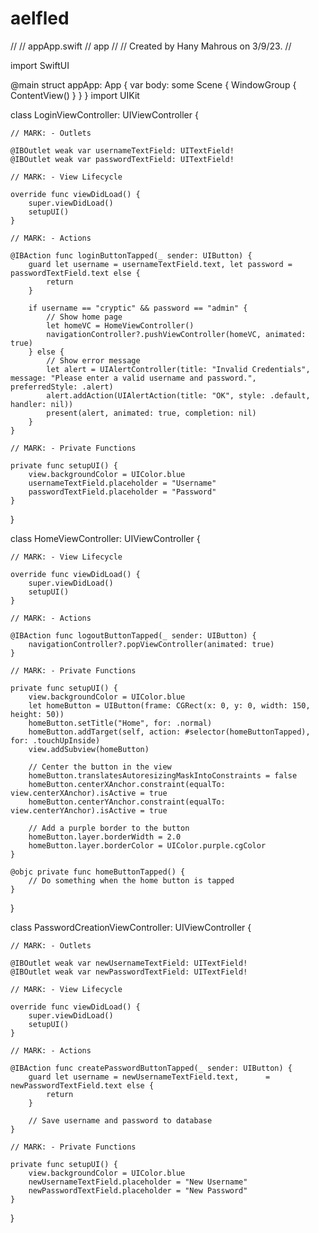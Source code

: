 # aelfled
//
//  appApp.swift
//  app
//
//  Created by Hany Mahrous on 3/9/23.
//

import SwiftUI

@main
struct appApp: App {
    var body: some Scene {
        WindowGroup {
            ContentView()
        }
    }
}
import UIKit

class LoginViewController: UIViewController {
    
    // MARK: - Outlets
    
    @IBOutlet weak var usernameTextField: UITextField!
    @IBOutlet weak var passwordTextField: UITextField!
    
    // MARK: - View Lifecycle
    
    override func viewDidLoad() {
        super.viewDidLoad()
        setupUI()
    }
    
    // MARK: - Actions
    
    @IBAction func loginButtonTapped(_ sender: UIButton) {
        guard let username = usernameTextField.text, let password = passwordTextField.text else {
            return
        }
        
        if username == "cryptic" && password == "admin" {
            // Show home page
            let homeVC = HomeViewController()
            navigationController?.pushViewController(homeVC, animated: true)
        } else {
            // Show error message
            let alert = UIAlertController(title: "Invalid Credentials", message: "Please enter a valid username and password.", preferredStyle: .alert)
            alert.addAction(UIAlertAction(title: "OK", style: .default, handler: nil))
            present(alert, animated: true, completion: nil)
        }
    }
    
    // MARK: - Private Functions
    
    private func setupUI() {
        view.backgroundColor = UIColor.blue
        usernameTextField.placeholder = "Username"
        passwordTextField.placeholder = "Password"
    }
}

class HomeViewController: UIViewController {
    
    // MARK: - View Lifecycle
    
    override func viewDidLoad() {
        super.viewDidLoad()
        setupUI()
    }
    
    // MARK: - Actions
    
    @IBAction func logoutButtonTapped(_ sender: UIButton) {
        navigationController?.popViewController(animated: true)
    }
    
    // MARK: - Private Functions
    
    private func setupUI() {
        view.backgroundColor = UIColor.blue
        let homeButton = UIButton(frame: CGRect(x: 0, y: 0, width: 150, height: 50))
        homeButton.setTitle("Home", for: .normal)
        homeButton.addTarget(self, action: #selector(homeButtonTapped), for: .touchUpInside)
        view.addSubview(homeButton)
        
        // Center the button in the view
        homeButton.translatesAutoresizingMaskIntoConstraints = false
        homeButton.centerXAnchor.constraint(equalTo: view.centerXAnchor).isActive = true
        homeButton.centerYAnchor.constraint(equalTo: view.centerYAnchor).isActive = true
        
        // Add a purple border to the button
        homeButton.layer.borderWidth = 2.0
        homeButton.layer.borderColor = UIColor.purple.cgColor
    }
    
    @objc private func homeButtonTapped() {
        // Do something when the home button is tapped
    }
}

class PasswordCreationViewController: UIViewController {
    
    // MARK: - Outlets
    
    @IBOutlet weak var newUsernameTextField: UITextField!
    @IBOutlet weak var newPasswordTextField: UITextField!
    
    // MARK: - View Lifecycle
    
    override func viewDidLoad() {
        super.viewDidLoad()
        setupUI()
    }
    
    // MARK: - Actions
    
    @IBAction func createPasswordButtonTapped(_ sender: UIButton) {
        guard let username = newUsernameTextField.text,      = newPasswordTextField.text else {
            return
        }
        
        // Save username and password to database
    }
    
    // MARK: - Private Functions
    
    private func setupUI() {
        view.backgroundColor = UIColor.blue
        newUsernameTextField.placeholder = "New Username"
        newPasswordTextField.placeholder = "New Password"
    }
}


